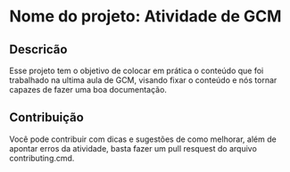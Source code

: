 # Nome do projeto: Atividade de GCM

## Descricão
Esse projeto tem o objetivo de colocar em prática o conteúdo que foi trabalhado na ultima aula de GCM, visando fixar o conteúdo e nós tornar capazes de fazer uma boa documentação.

## Contribuição
Você pode contribuir com dicas e sugestões de como melhorar, além de apontar erros da atividade, basta fazer um pull resquest do arquivo contributing.cmd.
